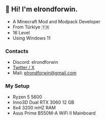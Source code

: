 ## 👋  Hi! I'm elrondforwin.

* A Minecraft Mod and Modpack Developer
* From Türkiye 🇹🇷 
* 16 Level
* Using Windows 11

### Contacts
* Discord: elrondforwin
* [Twitter / X](https://x.com/ElroNdForWin)
* Mail: elrondforwin@gmail.com

### My Setup
* Ryzen 5 5600
* Inno3D Dual RTX 3060 12 GB
* 8x4 3200 mHZ RAM
* Asus Prime B550M-A WiFi II Mainboard
